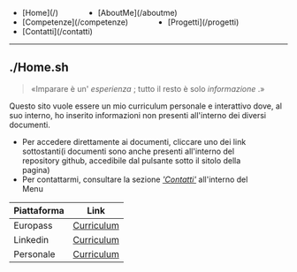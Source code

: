 <!-- css -->

<style>
li {
    float: left;
    margin-right: 15%;
}
ul{
overflow: hidden;
}
img{
    width: 200;
    height: 200;
}
</style>

<ul>
  <li>
    [Home](/)
  </li>
  <li>
    [AboutMe](/aboutme)
  </li>
  <li>
    [Competenze](/competenze)
  </li>
  <li>
    [Progetti](/progetti)
  </li>
  <li>
    [Contatti](/contatti)
  </li>
</ul>

---

## ./Home.sh
> «Imparare è un' _esperienza_ ; tutto il resto è solo _informazione_ .»

Questo sito vuole essere un mio curriculum personale e interattivo dove, al suo interno, ho inserito informazioni non presenti all'interno dei diversi documenti.
  - Per accedere direttamente ai documenti, cliccare uno dei link sottostanti(i documenti sono anche presenti all'interno del repository github, accedibile dal pulsante sotto il sitolo della pagina)
  - Per contattarmi, consultare la sezione [_'Contatti'_](/contatti) all'interno del Menu

| Piattaforma | Link |
|-------------|------|
| Europass | [Curriculum](/) |
| Linkedin | [Curriculum](/) |
| Personale| [Curriculum](/) |
